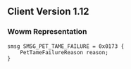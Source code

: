 ## Client Version 1.12

### Wowm Representation
```rust,ignore
smsg SMSG_PET_TAME_FAILURE = 0x0173 {
    PetTameFailureReason reason;    
}

```
